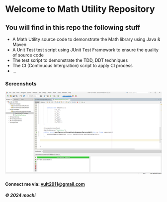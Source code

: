 # Welcome to Math Utility Repository

## You will find in this repo the following stuff

* A Math Utility source code to demonstrate the Math library using Java & Maven
* A Unit Test test script using JUnit Test Framework to ensure the quality of source code
* The test script to demonstrate the TDD, DDT techniques
* The CI (Continuous Intergration) script to apply CI process
* ...

### Screenshots
![Srouce code and Unit Test](https://github.com/mochithesimp/math-util-1808/blob/main/screenshots/SourceCodeAndUnitTest.png)

#### Connect me via: vult2911@gmail.com

##### &#169; 2024 mochi